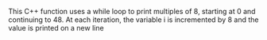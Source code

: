 <h> This C++ function uses a while loop to print multiples of 8, starting at 0
and continuing to 48. At each iteration, the variable i is incremented by
8 and the value is printed on a new line </h>

